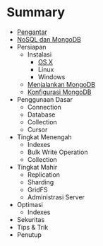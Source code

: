 # Summary

* [Pengantar](README.md)
* [NoSQL dan MongoDB](nosql_dan_mongodb.md)
* Persiapan
   * Instalasi
       * [OS X](instalasi_os_x.md)
       * Linux
       * Windows
   * [Menjalankan MongoDB](menjalankan_mongodb.md)
   * [Konfigurasi MongoDB](konfigurasi.md)
* Penggunaan Dasar
   * Connection
   * Database
   * Collection
   * Cursor
* Tingkat Menengah
   * Indexes
   * Bulk Write Operation
   * Collection
* Tingkat Mahir
   * Replication
   * Sharding
   * GridFS
   * Administrasi Server
* Optimasi
   * Indexes
* Sekuritas
* Tips & Trik
* Penutup

